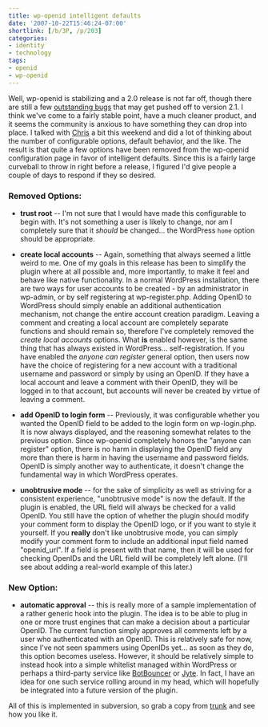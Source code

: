 ```yaml
---
title: wp-openid intelligent defaults
date: '2007-10-22T15:46:24-07:00'
shortlink: [/b/3P, /p/203]
categories:
- identity
- technology
tags:
- openid
- wp-openid
---
```

Well, wp-openid is stabilizing and a 2.0 release is not far off, though there are still a few [outstanding bugs][] that
may get pushed off to version 2.1.  I think we've come to a fairly stable point, have a much cleaner product, and it
seems the community is anxious to have something they can drop into place.  I talked with [Chris][] a bit this weekend
and did a lot of thinking about the number of configurable options, default behavior, and the like.  The result is that
quite a few options have been removed from the wp-openid configuration page in favor of intelligent defaults.  Since
this is a fairly large curveball to throw in right before a release, I figured I'd give people a couple of days to
respond if they so desired.

[outstanding bugs]: http://dev.wp-plugins.org/report/9?COMPONENT=openid
[Chris]: http://factoryjoe.com/blog/

### Removed Options: ###

 - **trust root** -- I'm not sure that I would have made this configurable to begin with.  It's not something a user is
 likely to change, nor am I completely sure that it *should* be changed... the WordPress `home` option should be
 appropriate.

 - **create local accounts** -- Again, something that always seemed a little weird to me.  One of my goals in this
 release has been to simplify the plugin where at all possible and, more importantly, to make it feel and behave like
 native functionality.  In a normal WordPress installation, there are two ways for user accounts to be created - by an
 administrator in wp-admin, or by self registering at wp-register.php.  Adding OpenID to WordPress should simply enable
 an additional authentication mechanism, not change the entire account creation paradigm.  Leaving a comment and
 creating a local account are completely separate functions and should remain so, therefore I've completely removed the
 *create local accounts* options.  What **is** enabled however, is the same thing that has always existed in
 WordPress... self-registration.  If you have enabled the *anyone can register* general option, then users now have the
 choice of registering for a new account with a traditional username and password or simply by using an OpenID.  If they
 have a local account and leave a comment with their OpenID, they will be logged in to that account, but accounts will
 never be created by virtue of leaving a comment.

 - **add OpenID to login form** -- Previously, it was configurable whether you wanted the OpenID field to be added to
 the login form on wp-login.php.  It is now always displayed, and the reasoning somewhat relates to the previous option.
 Since wp-openid completely honors the "anyone can register" option, there is no harm in displaying the OpenID field any
 more than there is harm in having the username and password fields.  OpenID is simply another way to authenticate, it
 doesn't change the fundamental way in which WordPress operates.

 - **unobtrusive mode** -- for the sake of simplicity as well as striving for a consistent experience, "unobtrusive
 mode" is now the default.  If the plugin is enabled, the URL field will always be checked for a valid OpenID.  You
 still have the option of whether the plugin should modify your comment form to display the OpenID logo, or if you want
 to style it yourself.  If you **really** don't like unobtrusive mode, you can simply modify your comment form to
 include an additional input field named "openid_url".  If a field is present with that name, then it will be used for
 checking OpenIDs and the URL field will be completely left alone.  (I'll see about adding a real-world example of this
 later.)

### New Option: ###

- **automatic approval** -- this is really more of a sample implementation of a rather generic hook into the plugin.
The idea is to be able to plug in one or more trust engines that can make a decision about a particular OpenID.  The
current function simply approves all comments left by a user who authenticated with an OpenID.  This is relatively safe
for now, since I've not seen spammers using OpenIDs yet... as soon as they do, this option becomes useless.  However, it
should be relatively simple to instead hook into a simple whitelist managed within WordPress or perhaps a third-party
service like [BotBouncer][] or [Jyte][].  In fact, I have an idea for one such service rolling around in my head, which
will hopefully be integrated into a future version of the plugin.

[BotBouncer]: http://botbouncer.com/
[Jyte]: http://jyte.com/

All of this is implemented in subversion, so grab a copy from [trunk][] and see how you like it.

[trunk]: http://svn.wp-plugins.org/openid/trunk/
